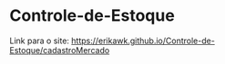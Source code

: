 # Controle-de-Estoque
Link para o site: https://erikawk.github.io/Controle-de-Estoque/cadastroMercado
